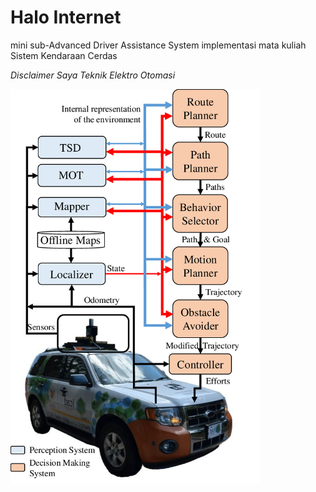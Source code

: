 # Halo Internet
mini sub-Advanced Driver Assistance System
implementasi mata kuliah Sistem Kendaraan Cerdas

*Disclaimer Saya Teknik Elektro Otomasi*

 <img alt="Screenshot" src="/doc/behavior.png" width="400">